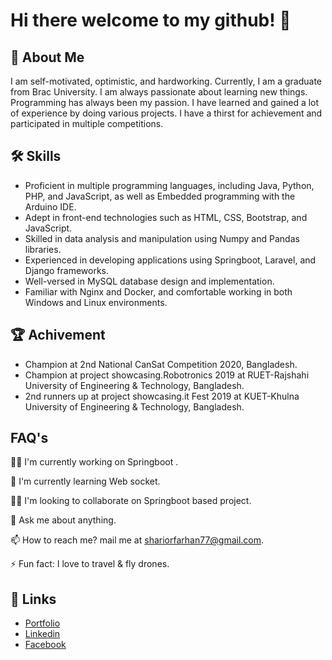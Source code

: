 
# Hi there welcome to my github! 👋


## 🚀 About Me
I am self-motivated, optimistic, and hardworking. Currently, I am a graduate from Brac University. I am always passionate about learning new things. Programming has always been my passion. I have learned and gained a lot of experience by doing various projects. I have a thirst for achievement and participated in multiple competitions.


## 🛠 Skills
- Proficient in multiple programming languages, including Java, Python, PHP, and JavaScript, as well as Embedded programming with the Arduino IDE.
- Adept in front-end technologies such as HTML, CSS, Bootstrap, and JavaScript.
- Skilled in data analysis and manipulation using Numpy and Pandas libraries.
- Experienced in developing applications using Springboot, Laravel, and Django frameworks.
- Well-versed in MySQL database design and implementation.
- Familiar with Nginx and Docker, and comfortable working in both Windows and Linux environments.



## 🏆 Achivement
- Champion at 2nd  National CanSat Competition 2020, Bangladesh.
- Champion at project showcasing.Robotronics 2019 at RUET-Rajshahi University of Engineering & Technology, Bangladesh.
- 2nd runners up at project showcasing.it Fest 2019 at KUET-Khulna University of Engineering & Technology, Bangladesh.

## FAQ's
👩‍💻 I'm currently working on Springboot .

🧠 I'm currently learning Web socket.

👯‍♀️ I'm looking to collaborate on Springboot based project.

💬 Ask me about anything.

📫 How to reach me? mail me at shariorfarhan77@gmail.com.

⚡️ Fun fact: I love to travel & fly drones.


## 🔗 Links
- [Portfolio](https://shariorfarhan.me/)
- [Linkedin](https://www.linkedin.com/in/md-sharior-hossain-farhan-952b49193/)
- [Facebook](https://www.facebook.com/shariorfarhan11)

